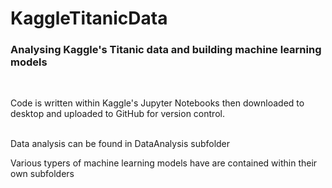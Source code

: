 # KaggleTitanicData <br />

### Analysing Kaggle's Titanic data and building machine learning models 
<br />


Code is written within Kaggle's Jupyter Notebooks then downloaded to desktop and uploaded to GitHub for version control. <br />
<br />


Data analysis can be found in DataAnalysis subfolder
<br />


Various typers of machine learning models have are contained within their own subfolders
<br />
